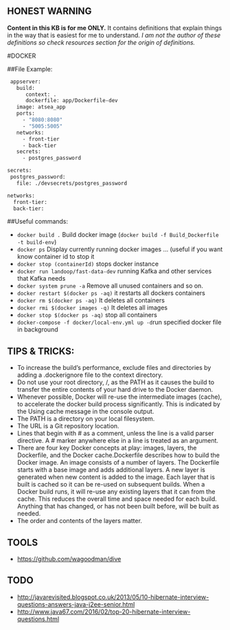 ## **HONEST WARNING**
**Content in this KB is for me ONLY.**
It contains definitions that explain things in the way that is easiest for me to understand.
_I am not the author of these definitions so check resources section for the origin of definitions._ 


#DOCKER

##File Example:
```dockerfile
 appserver:
   build:
      context: .
      dockerfile: app/Dockerfile-dev
   image: atsea_app
   ports:
     - "8080:8080"
     - "5005:5005"
   networks:
     - front-tier
     - back-tier
   secrets:
     - postgres_password

secrets:
 postgres_password:
   file: ./devsecrets/postgres_password

networks:
  front-tier:
  back-tier:
 ```

##Useful commands:

* ```docker build .```    Build docker image (```docker build -f Build_Dockerfile -t build-env```)
* ```docker ps``` Display currently running docker images … (useful if you want know container id to stop it
* ```docker stop (containerId)``` stops docker instance
* ```docker run landoop/fast-data-dev``` running Kafka and other services that Kafka needs
* ```docker system prune -a``` Remove all unused containers and so on.
* ```docker restart $(docker ps -aq)``` it restarts all dockers containers
* ```docker rm $(docker ps -aq)```   It deletes all containers
* ```docker rmi $(docker images -q)``` It deletes all images
* ```docker stop $(docker ps -aq)```  stop all containers
* ```docker-compose -f docker/local-env.yml up -d```run specified docker file in background

## TIPS & TRICKS:
* To increase the build’s performance, exclude files and directories by adding a .dockerignore file to the context directory.
* Do not use your root directory, /, as the PATH as it causes the build to transfer the entire contents of your hard drive to the Docker daemon.
* Whenever possible, Docker will re-use the intermediate images (cache), to accelerate the docker build process significantly. This is indicated by the Using cache message in the console output. 
* The PATH is a directory on your local filesystem. 
* The URL is a Git repository location.
* Lines that begin with # as a comment, unless the line is a valid parser directive. A # marker anywhere else in a line is treated as an argument. 
* There are four key Docker concepts at play: images, layers, the Dockerfile, and the Docker cache.Dockerfile describes how to build the Docker image. An image consists of a number of layers. The Dockerfile starts with a base image and adds additional layers. A new layer is generated when new content is added to the image. Each layer that is built is cached so it can be re-used on subsequent builds. When a Docker build runs, it will re-use any existing layers that it can from the cache. This reduces the overall time and space needed for each build. Anything that has changed, or has not been built before, will be built as needed.
* The order and contents of the layers matter. 


## TOOLS
* https://github.com/wagoodman/dive


## TODO
*   http://javarevisited.blogspot.co.uk/2013/05/10-hibernate-interview-questions-answers-java-j2ee-senior.html
*   http://www.java67.com/2016/02/top-20-hibernate-interview-questions.html
